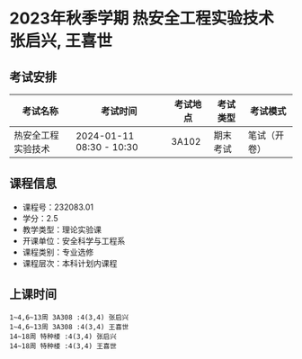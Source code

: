 # 2023年秋季学期 热安全工程实验技术 张启兴, 王喜世




## 考试安排

| 考试名称 | 考试时间 | 考试地点 | 考试类型 | 考试模式 |
| -------- | -------- | -------- | -------- | -------- |
| 热安全工程实验技术 | 2024-01-11 08:30 - 10:30 | 3A102 | 期末考试 | 笔试（开卷） |





## 课程信息

- 课程号：232083.01
- 学分：2.5
- 教学类型：理论实验课
- 开课单位：安全科学与工程系
- 课程类别：专业选修
- 课程层次：本科计划内课程

## 上课时间

```
1~4,6~13周 3A308 :4(3,4) 张启兴
1~4,6~13周 3A308 :4(3,4) 王喜世
14~18周 特种楼 :4(3,4) 张启兴
14~18周 特种楼 :4(3,4) 王喜世
```

